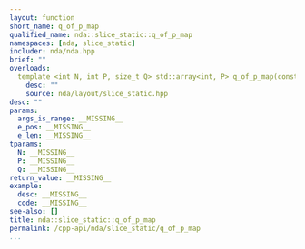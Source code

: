 ```yaml
---
layout: function
short_name: q_of_p_map
qualified_name: nda::slice_static::q_of_p_map
namespaces: [nda, slice_static]
includer: nda/nda.hpp
brief: ""
overloads:
  template <int N, int P, size_t Q> std::array<int, P> q_of_p_map(const std::array<_Bool, Q> & args_is_range, int e_pos, int e_len):
    desc: ""
    source: nda/layout/slice_static.hpp
desc: ""
params:
  args_is_range: __MISSING__
  e_pos: __MISSING__
  e_len: __MISSING__
tparams:
  N: __MISSING__
  P: __MISSING__
  Q: __MISSING__
return_value: __MISSING__
example:
  desc: __MISSING__
  code: __MISSING__
see-also: []
title: nda::slice_static::q_of_p_map
permalink: /cpp-api/nda/slice_static/q_of_p_map
...
```


